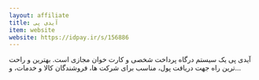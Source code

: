 ```yaml
---
layout: affiliate
title: آیدی پی
item: website
website: https://idpay.ir/s/156886
---
```


آیدی پی یک سیستم درگاه پرداخت شخصی و کارت خوان مجازی است. بهترین و راحت ترین راه جهت دریافت پول، مناسب برای شرکت ها، فروشندگان کالا و خدمات، و... 
